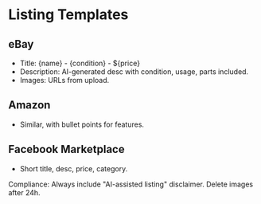 # Listing Templates

## eBay
- Title: {name} - {condition} - ${price}
- Description: AI-generated desc with condition, usage, parts included.
- Images: URLs from upload.

## Amazon
- Similar, with bullet points for features.

## Facebook Marketplace
- Short title, desc, price, category.

Compliance: Always include "AI-assisted listing" disclaimer. Delete images after 24h.